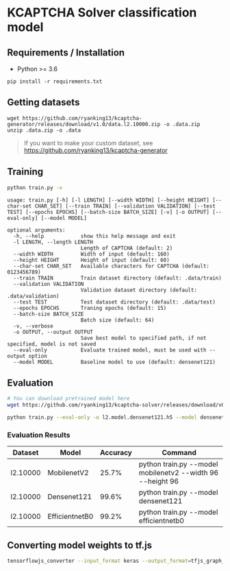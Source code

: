# KCAPTCHA Solver classification model

## Requirements / Installation

- Python >= 3.6

```
pip install -r requirements.txt
```

## Getting datasets

```
wget https://github.com/ryanking13/kcaptcha-generator/releases/download/v1.0/data.l2.10000.zip -o .data.zip
unzip .data.zip -o .data
```

> If you want to make your custom dataset, see https://github.com/ryanking13/kcaptcha-generator

## Training

```sh
python train.py -v
```

```
usage: train.py [-h] [-l LENGTH] [--width WIDTH] [--height HEIGHT] [--char-set CHAR_SET] [--train TRAIN] [--validation VALIDATION] [--test TEST] [--epochs EPOCHS] [--batch-size BATCH_SIZE] [-v] [-o OUTPUT] [--eval-only] [--model MODEL]

optional arguments:
  -h, --help            show this help message and exit
  -l LENGTH, --length LENGTH
                        Length of CAPTCHA (default: 2)
  --width WIDTH         Width of input (default: 160)
  --height HEIGHT       Height of input (default: 60)
  --char-set CHAR_SET   Available characters for CAPTCHA (default: 0123456789)
  --train TRAIN         Train dataset directory (default: .data/train)
  --validation VALIDATION
                        Validation dataset directory (default: .data/validation)
  --test TEST           Test dataset directory (default: .data/test)
  --epochs EPOCHS       Traning epochs (default: 15)
  --batch-size BATCH_SIZE
                        Batch size (default: 64)
  -v, --verbose
  -o OUTPUT, --output OUTPUT
                        Save best model to specified path, if not specified, model is not saved
  --eval-only           Evaluate trained model, must be used with --output option
  --model MODEL         Baseline model to use (default: densenet121)
```

## Evaluation


```sh
# You can download pretrained model here 
wget https://github.com/ryanking13/kcaptcha-solver/releases/download/v0.1/l2.model.densenet121.h5

python train.py --eval-only -o l2.model.densenet121.h5 --model densenet121
```

### Evaluation Results

| Dataset  | Model          | Accuracy | Command                                                    |
|----------|----------------|----------|------------------------------------------------------------|
| l2.10000 | MobilenetV2    | 25.7%    | python train.py --model mobilenetv2 --width 96 --height 96 |
| l2.10000 | Densenet121    | 99.6%    | python train.py --model densenet121                        |
| l2.10000 | EfficientnetB0 | 99.2%    | python train.py --model efficientnetb0                     |


## Converting model weights to tf.js

```sh
tensorflowjs_converter --input_format keras --output_format=tfjs_graph_model l2.model.h5 model_tfjs/
```